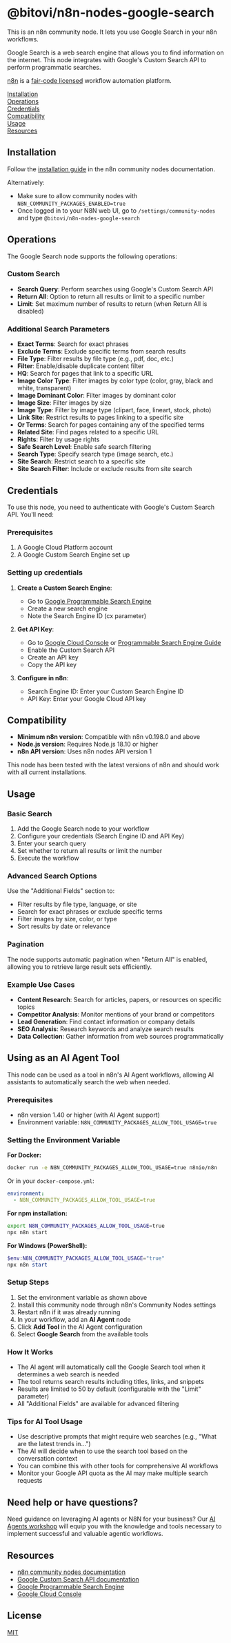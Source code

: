 # @bitovi/n8n-nodes-google-search

This is an n8n community node. It lets you use Google Search in your n8n workflows.

Google Search is a web search engine that allows you to find information on the internet. This node integrates with Google's Custom Search API to perform programmatic searches.

[n8n](https://n8n.io/) is a [fair-code licensed](https://docs.n8n.io/reference/license/) workflow automation platform.

[Installation](#installation)  
[Operations](#operations)  
[Credentials](#credentials)  
[Compatibility](#compatibility)  
[Usage](#usage)  
[Resources](#resources)  

## Installation

Follow the [installation guide](https://docs.n8n.io/integrations/community-nodes/installation/) in the n8n community nodes documentation.

Alternatively:
- Make sure to allow community nodes with `N8N_COMMUNITY_PACKAGES_ENABLED=true`
- Once logged in to your N8N web UI, go to `/settings/community-nodes` and type `@bitovi/n8n-nodes-google-search`

## Operations

The Google Search node supports the following operations:

### Custom Search
- **Search Query**: Perform searches using Google's Custom Search API
- **Return All**: Option to return all results or limit to a specific number
- **Limit**: Set maximum number of results to return (when Return All is disabled)

### Additional Search Parameters
- **Exact Terms**: Search for exact phrases
- **Exclude Terms**: Exclude specific terms from search results
- **File Type**: Filter results by file type (e.g., pdf, doc, etc.)
- **Filter**: Enable/disable duplicate content filter
- **HQ**: Search for pages that link to a specific URL
- **Image Color Type**: Filter images by color type (color, gray, black and white, transparent)
- **Image Dominant Color**: Filter images by dominant color
- **Image Size**: Filter images by size
- **Image Type**: Filter by image type (clipart, face, lineart, stock, photo)
- **Link Site**: Restrict results to pages linking to a specific site
- **Or Terms**: Search for pages containing any of the specified terms
- **Related Site**: Find pages related to a specific URL
- **Rights**: Filter by usage rights
- **Safe Search Level**: Enable safe search filtering
- **Search Type**: Specify search type (image search, etc.)
- **Site Search**: Restrict search to a specific site
- **Site Search Filter**: Include or exclude results from site search

## Credentials

To use this node, you need to authenticate with Google's Custom Search API. You'll need:

### Prerequisites
1. A Google Cloud Platform account
2. A Google Custom Search Engine set up

### Setting up credentials
1. **Create a Custom Search Engine**:
   - Go to [Google Programmable Search Engine](https://programmablesearchengine.google.com)
   - Create a new search engine
   - Note the Search Engine ID (cx parameter)

2. **Get API Key**:
   - Go to [Google Cloud Console](https://console.cloud.google.com) or [Programmable Search Engine Guide](https://developers.google.com/custom-search/v1/introduction)
   - Enable the Custom Search API
   - Create an API key
   - Copy the API key

3. **Configure in n8n**:
   - Search Engine ID: Enter your Custom Search Engine ID
   - API Key: Enter your Google Cloud API key

## Compatibility

- **Minimum n8n version**: Compatible with n8n v0.198.0 and above
- **Node.js version**: Requires Node.js 18.10 or higher
- **n8n API version**: Uses n8n nodes API version 1

This node has been tested with the latest versions of n8n and should work with all current installations.

## Usage

### Basic Search
1. Add the Google Search node to your workflow
2. Configure your credentials (Search Engine ID and API Key)
3. Enter your search query
4. Set whether to return all results or limit the number
5. Execute the workflow

### Advanced Search Options
Use the "Additional Fields" section to:
- Filter results by file type, language, or site
- Search for exact phrases or exclude specific terms
- Filter images by size, color, or type
- Sort results by date or relevance

### Pagination
The node supports automatic pagination when "Return All" is enabled, allowing you to retrieve large result sets efficiently.

### Example Use Cases
- **Content Research**: Search for articles, papers, or resources on specific topics
- **Competitor Analysis**: Monitor mentions of your brand or competitors
- **Lead Generation**: Find contact information or company details
- **SEO Analysis**: Research keywords and analyze search results
- **Data Collection**: Gather information from web sources programmatically

## Using as an AI Agent Tool

This node can be used as a tool in n8n's AI Agent workflows, allowing AI assistants to automatically search the web when needed.

### Prerequisites
- n8n version 1.40 or higher (with AI Agent support)
- Environment variable: `N8N_COMMUNITY_PACKAGES_ALLOW_TOOL_USAGE=true`

### Setting the Environment Variable

**For Docker:**
```bash
docker run -e N8N_COMMUNITY_PACKAGES_ALLOW_TOOL_USAGE=true n8nio/n8n
```

Or in your `docker-compose.yml`:
```yaml
environment:
  - N8N_COMMUNITY_PACKAGES_ALLOW_TOOL_USAGE=true
```

**For npm installation:**
```bash
export N8N_COMMUNITY_PACKAGES_ALLOW_TOOL_USAGE=true
npx n8n start
```

**For Windows (PowerShell):**
```powershell
$env:N8N_COMMUNITY_PACKAGES_ALLOW_TOOL_USAGE="true"
npx n8n start
```

### Setup Steps
1. Set the environment variable as shown above
2. Install this community node through n8n's Community Nodes settings
3. Restart n8n if it was already running
4. In your workflow, add an **AI Agent** node
5. Click **Add Tool** in the AI Agent configuration
6. Select **Google Search** from the available tools

### How It Works
- The AI agent will automatically call the Google Search tool when it determines a web search is needed
- The tool returns search results including titles, links, and snippets
- Results are limited to 50 by default (configurable with the "Limit" parameter)
- All "Additional Fields" are available for advanced filtering

### Tips for AI Tool Usage
- Use descriptive prompts that might require web searches (e.g., "What are the latest trends in...")
- The AI will decide when to use the search tool based on the conversation context
- You can combine this with other tools for comprehensive AI workflows
- Monitor your Google API quota as the AI may make multiple search requests

## Need help or have questions?

Need guidance on leveraging AI agents or N8N for your business? Our [AI Agents workshop](https://hubs.ly/Q02X-9Qq0) will equip you with the knowledge and tools necessary to implement successful and valuable agentic workflows.

## Resources

- [n8n community nodes documentation](https://docs.n8n.io/integrations/community-nodes/)
- [Google Custom Search API documentation](https://developers.google.com/custom-search/v1/overview)
- [Google Programmable Search Engine](https://programmablesearchengine.google.com)
- [Google Cloud Console](https://console.cloud.google.com)

## License

[MIT](./LICENSE.md)
